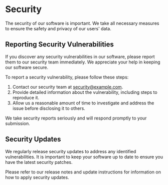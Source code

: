 # Security

The security of our software is important. We take all necessary measures to ensure the safety and privacy of our users' data.

## Reporting Security Vulnerabilities

If you discover any security vulnerabilities in our software, please report them to our security team immediately. We appreciate your help in keeping our software secure.

To report a security vulnerability, please follow these steps:

1. Contact our security team at [security@example.com](mailto:security@example.com).
2. Provide detailed information about the vulnerability, including steps to reproduce it.
3. Allow us a reasonable amount of time to investigate and address the issue before disclosing it to others.

We take security reports seriously and will respond promptly to your submission.

## Security Updates

We regularly release security updates to address any identified vulnerabilities. It is important to keep your software up to date to ensure you have the latest security patches.

Please refer to our release notes and update instructions for information on how to apply security updates.
